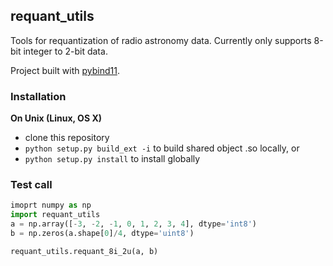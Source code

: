 ## requant_utils

Tools for requantization of radio astronomy data. Currently only supports 8-bit integer to 2-bit data.

Project built with [pybind11](https://github.com/pybind/pybind11).

### Installation

**On Unix (Linux, OS X)**

 - clone this repository
 - `python setup.py build_ext -i` to build shared object .so locally, or
 - `python setup.py install` to install globally

### Test call

```python
imoprt numpy as np
import requant_utils
a = np.array([-3, -2, -1, 0, 1, 2, 3, 4], dtype='int8')
b = np.zeros(a.shape[0]/4, dtype='uint8')

requant_utils.requant_8i_2u(a, b)
```
